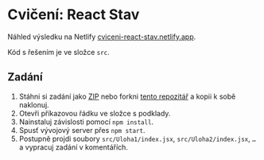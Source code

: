 # Cvičení: React Stav

Náhled výsledku na Netlify [cviceni-react-stav.netlify.app](https://cviceni-react-stav.netlify.app/).

Kód s řešením je ve složce `src`.

## Zadání

1. Stáhni si zadání jako [ZIP](https://github.com/Czechitas-podklady-WEB/Cviceni-React-stav/archive/zadani.zip) nebo forkni [tento repozitář](https://github.com/Czechitas-podklady-WEB/Cviceni-React-stav) a kopii k sobě naklonuj.
1. Otevři příkazovou řádku ve složce s podklady.
1. Nainstaluj závislosti pomocí `npm install`.
1. Spusť vývojový server přes `npm start`.
1. Postupně projdi soubory `src/Uloha1/index.jsx`, `src/Uloha2/index.jsx`, `…` a vypracuj zadání v komentářích.

